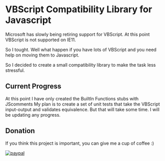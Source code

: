 VBScript Compatibility Library for Javascript
============================================

Microsoft has slowly being retiring support for VBScript. 
At this point VBScript is not supported on IE11.

So I tought. Well what happen if you have lots of VBScript and you need help on moving them to Javascript.

So I decided to create a small compatibility library to make the task less stressful.

Current Progress
---------------

At this point I have only created the BuiltIn Functions stubs with JScomments
My plan is to create a set of unit tests that take the VBScript input-output and validates equivalence.
But that will take some time. I will be updating any progress.

Donation
-----------

If you think this project is important, you can give me a cup of coffee :)

[![paypal](https://www.paypalobjects.com/en_US/i/btn/btn_donateCC_LG.gif)](https://www.paypal.com/cgi-bin/webscr?cmd=_donations&business=CGVQGHTC4CR48&currency_code=USD&source=url)

